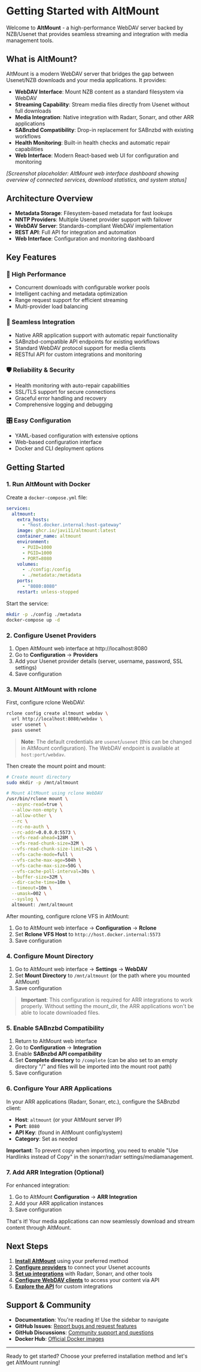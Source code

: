 # Getting Started with AltMount

Welcome to **AltMount** - a high-performance WebDAV server backed by NZB/Usenet that provides seamless streaming and integration with media management tools.

## What is AltMount?

AltMount is a modern WebDAV server that bridges the gap between Usenet/NZB downloads and your media applications. It provides:

- **WebDAV Interface**: Mount NZB content as a standard filesystem via WebDAV
- **Streaming Capability**: Stream media files directly from Usenet without full downloads
- **Media Integration**: Native integration with Radarr, Sonarr, and other ARR applications
- **SABnzbd Compatibility**: Drop-in replacement for SABnzbd with existing workflows
- **Health Monitoring**: Built-in health checks and automatic repair capabilities
- **Web Interface**: Modern React-based web UI for configuration and monitoring

_[Screenshot placeholder: AltMount web interface dashboard showing overview of connected services, download statistics, and system status]_

## Architecture Overview

- **Metadata Storage**: Filesystem-based metadata for fast lookups
- **NNTP Providers**: Multiple Usenet provider support with failover
- **WebDAV Server**: Standards-compliant WebDAV implementation
- **REST API**: Full API for integration and automation
- **Web Interface**: Configuration and monitoring dashboard

## Key Features

### 🚀 High Performance

- Concurrent downloads with configurable worker pools
- Intelligent caching and metadata optimization
- Range request support for efficient streaming
- Multi-provider load balancing

### 🔗 Seamless Integration

- Native ARR application support with automatic repair functionality
- SABnzbd-compatible API endpoints for existing workflows
- Standard WebDAV protocol support for media clients
- RESTful API for custom integrations and monitoring

### 🛡️ Reliability & Security

- Health monitoring with auto-repair capabilities
- SSL/TLS support for secure connections
- Graceful error handling and recovery
- Comprehensive logging and debugging

### 🎛️ Easy Configuration

- YAML-based configuration with extensive options
- Web-based configuration interface
- Docker and CLI deployment options

## Getting Started

### 1. Run AltMount with Docker

Create a `docker-compose.yml` file:

```yaml
services:
  altmount:
    extra_hosts:
      - "host.docker.internal:host-gateway"
    image: ghcr.io/javi11/altmount:latest
    container_name: altmount
    environment:
      - PUID=1000
      - PGID=1000
      - PORT=8080
    volumes:
      - ./config:/config
      - ./metadata:/metadata
    ports:
      - "8080:8080"
    restart: unless-stopped
```

Start the service:

```bash
mkdir -p ./config ./metadata
docker-compose up -d
```

### 2. Configure Usenet Providers

1. Open AltMount web interface at http://localhost:8080
2. Go to **Configuration** → **Providers**
3. Add your Usenet provider details (server, username, password, SSL settings)
4. Save configuration

### 3. Mount AltMount with rclone

First, configure rclone WebDAV:

```bash
rclone config create altmount webdav \
  url http://localhost:8080/webdav \
  user usenet \
  pass usenet
```

> **Note**: The default credentials are `usenet`/`usenet` (this can be changed in AltMount configuration). The WebDAV endpoint is available at `host:port/webdav`.

Then create the mount point and mount:

```bash
# Create mount directory
sudo mkdir -p /mnt/altmount

# Mount AltMount using rclone WebDAV
/usr/bin/rclone mount \
  --async-read=true \
  --allow-non-empty \
  --allow-other \
  --rc \
  --rc-no-auth \
  --rc-addr=0.0.0.0:5573 \
  --vfs-read-ahead=128M \
  --vfs-read-chunk-size=32M \
  --vfs-read-chunk-size-limit=2G \
  --vfs-cache-mode=full \
  --vfs-cache-max-age=504h \
  --vfs-cache-max-size=50G \
  --vfs-cache-poll-interval=30s \
  --buffer-size=32M \
  --dir-cache-time=10m \
  --timeout=10m \
  --umask=002 \
  --syslog \
  altmount: /mnt/altmount
```

After mounting, configure rclone VFS in AltMount:

1. Go to AltMount web interface → **Configuration** → **Rclone**
2. Set **Rclone VFS Host** to `http://host.docker.internal:5573`
3. Save configuration

### 4. Configure Mount Directory

1. Go to AltMount web interface → **Settings** → **WebDAV**
2. Set **Mount Directory** to `/mnt/altmount` (or the path where you mounted AltMount)
3. Save configuration

> **Important**: This configuration is required for ARR integrations to work properly. Without setting the mount_dir, the ARR applications won't be able to locate downloaded files.

### 5. Enable SABnzbd Compatibility

1. Return to AltMount web interface
2. Go to **Configuration** → **Integration**
3. Enable **SABnzbd API compatibility**
4. Set **Complete directory** to `/complete` (can be also set to an empty directory "/" and files will be imported into the mount root path)
5. Save configuration

### 6. Configure Your ARR Applications

In your ARR applications (Radarr, Sonarr, etc.), configure the SABnzbd client:

- **Host**: `altmount` (or your AltMount server IP)
- **Port**: `8080`
- **API Key**: (found in AltMount config/system)
- **Category**: Set as needed

**Important**: To prevent copy when importing, you need to enable "Use Hardlinks instead of Copy" in the sonarr/radarr settings/mediamanagement.

### 7. Add ARR Integration (Optional)

For enhanced integration:

1. Go to AltMount **Configuration** → **ARR Integration**
2. Add your ARR application instances
3. Save configuration

That's it! Your media applications can now seamlessly download and stream content through AltMount.

## Next Steps

1. **[Install AltMount](Installation/cli)** using your preferred method
2. **[Configure providers](Configuration/providers)** to connect your Usenet accounts
3. **[Set up integrations](Configuration/integration)** with Radarr, Sonarr, and other tools
4. **[Configure WebDAV clients](API/endpoints)** to access your content via API
5. **[Explore the API](API/endpoints)** for custom integrations

## Support & Community

- **Documentation**: You're reading it! Use the sidebar to navigate
- **GitHub Issues**: [Report bugs and request features](https://github.com/javi11/altmount/issues)
- **GitHub Discussions**: [Community support and questions](https://github.com/javi11/altmount/discussions)
- **Docker Hub**: [Official Docker images](https://hub.docker.com/r/javi11/altmount)

---

Ready to get started? Choose your preferred installation method and let's get AltMount running!

